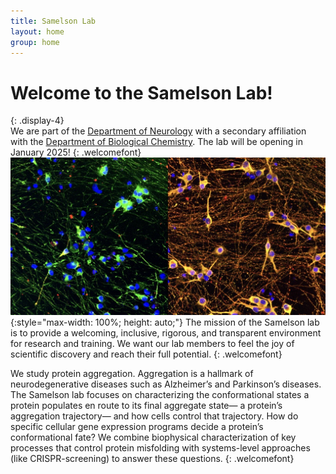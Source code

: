 ```yaml
---
title: Samelson Lab
layout: home
group: home
---
```


# Welcome to the Samelson Lab!
{: .display-4}
<br>
We are part of the [Department of Neurology](https://www.uclahealth.org/departments/neurology) with a secondary affiliation with the [Department of Biological Chemistry](https://biolchem.ucla.edu/). The lab will be opening in January 2025!
{: .welcomefont}
![Fraser lab logo](/static/img/NeuronFun.jpeg){:style="max-width: 100%; height: auto;"}
The mission of the Samelson lab is to provide a welcoming, inclusive, rigorous, and transparent environment for research and training. We want our lab members to feel the joy of scientific discovery and reach their full potential.
{: .welcomefont}

We study protein aggregation. Aggregation is a hallmark of neurodegenerative diseases such as Alzheimer’s and Parkinson’s diseases.  The Samelson lab focuses on characterizing the conformational states a protein populates en route to its final aggregate state— a protein’s aggregation trajectory— and how cells control that trajectory. How do specific cellular gene expression programs decide a protein’s conformational fate? We combine biophysical characterization of key processes that control protein misfolding with systems-level approaches (like CRISPR-screening) to answer these questions.
{: .welcomefont}
